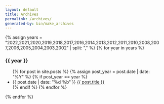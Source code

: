 ```yaml
---
layout: default
title: Archives
permalink: /archives/
generated-by: bin/make_archives
---
```

{% assign years = "2022,2021,2020,2019,2018,2017,2016,2014,2013,2012,2011,2010,2008,2007,2006,2005,2004,2003,2002" | split: "," %}
{% for year in years %}
  <h3 class="archive_year" id="archive_year_{{year}}">{{ year }}</h3>
  <ul class="year_list" id="year_list_{{year}}">
    {% for post in site.posts %}
      {% assign post_year = post.date | date: "%Y" %}
      {% if post_year == year %}
        <li class="year_item">
          <span class="post-meta">{{ post.date | date: "%d %b" }}</span>
          <a class="archive_item" href="{{ post.url }}">{{ post.title }}</a>
        </li>
      {% endif %}
    {% endfor %}
  </ul>
{% endfor %}
